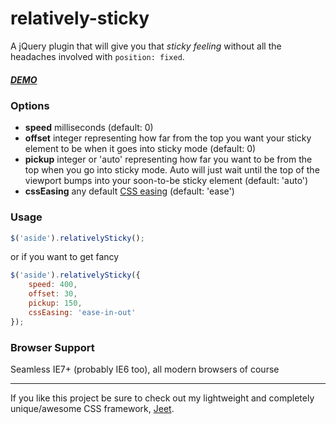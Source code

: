 relatively-sticky
=================

A jQuery plugin that will give you that *sticky feeling* without all the headaches involved with `position: fixed`.

##### [DEMO](http://jeetframework.com/demo/relatively-sticky/)

### Options

- **speed** milliseconds (default: 0)
- **offset** integer representing how far from the top you want your sticky element to be when it goes into sticky mode (default: 0)
- **pickup** integer or 'auto' representing how far you want to be from the top when you go into sticky mode. Auto will just wait until the top of the viewport bumps into your soon-to-be sticky element (default: 'auto')
- **cssEasing** any default [CSS easing](https://developer.mozilla.org/en-US/docs/Web/CSS/transition-timing-function) (default: 'ease')

### Usage

```javascript
$('aside').relativelySticky();
```

or if you want to get fancy

```javascript
$('aside').relativelySticky({
    speed: 400,
    offset: 30,
    pickup: 150,
    cssEasing: 'ease-in-out'
});
```

### Browser Support

Seamless IE7+ (probably IE6 too), all modern browsers of course

---

If you like this project be sure to check out my lightweight and completely unique/awesome CSS framework, [Jeet](https://github.com/CorySimmons/jeet/).